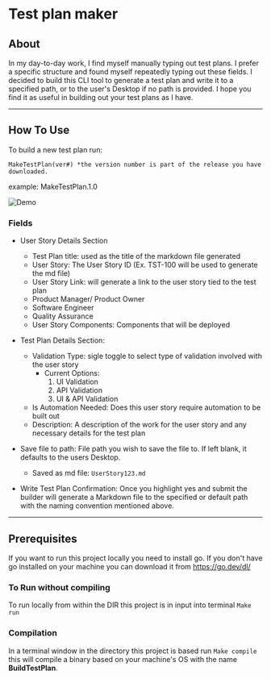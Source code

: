 # Test plan maker

## About
In my day-to-day work, I find myself manually typing out test plans. I prefer a specific structure and found myself repeatedly typing out these fields. I decided to build this CLI tool to generate a test plan and write it to a specified path, or to the user's Desktop if no path is provided. I hope you find it as useful in building out your test plans as I have.

***

## How To Use
To build a new test plan run:
```
MakeTestPlan(ver#) *the version number is part of the release you have downloaded.
```
example: MakeTestPlan.1.0

![Demo](Demo.gif)

### Fields

* User Story Details Section
    * Test Plan title: used as the title of the markdown file generated
    * User Story: The User Story ID (Ex. TST-100 will be used to generate the md file)
    * User Story Link: will generate a link to the user story tied to the test plan
    * Product Manager/ Product Owner
    * Software Engineer
    * Quality Assurance
    * User Story Components: Components that will be deployed

* Test Plan Details Section:
    * Validation Type: sigle toggle to select type of validation involved with the user story
        * Current Options:
            1. UI Validation
            2. API Validation
            3. UI & API Validation
    * Is Automation Needed: Does this user story require automation to be built out
    * Description: A description of the work for the user story and any necessary details for the test plan
* Save file to path: File path you wish to save the file to. If left blank, it defaults to the users Desktop.
    * Saved as md file: ``` UserStory123.md ```
* Write Test Plan Confirmation: Once you highlight yes and submit the builder will generate a Markdown file to the specified or default path with the naming convention mentioned above.

***

## Prerequisites
If you want to run this project locally you need to install go. If you don't have go installed on your machine you can download it from https://go.dev/dl/


### To Run without compiling
To run locally from within the DIR this project is in input into terminal ``` Make run ```

### Compilation

In a terminal window in the directory this project is based run ```Make compile``` this will compile a binary based on your machine's OS with the name **BuildTestPlan**.
